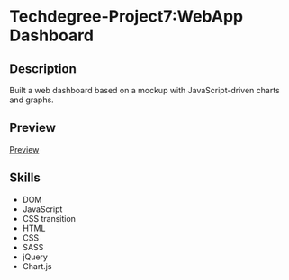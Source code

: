 # Techdegree-Project7:WebApp Dashboard

## Description
Built a  web dashboard based on a mockup with JavaScript-driven charts and graphs.

## Preview
<a href="https://jiwu6498.github.io/Techdegree-Project7/">Preview</a>

## Skills
* DOM
* JavaScript
* CSS transition
* HTML
* CSS
* SASS
* jQuery
* Chart.js

